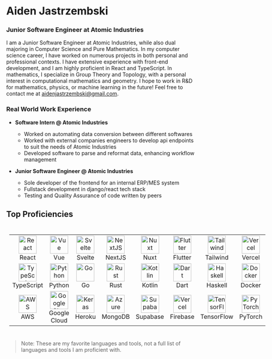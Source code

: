 # Aiden Jastrzembski

### **Junior Software Engineer at Atomic Industries**

I am a Junior Software Engineer at Atomic Industries, while also dual majoring in Computer Science and Pure Mathematics. In my computer science career, I have worked on numerous projects in both personal and professional contexts. I have extensive experience with front-end development, and I am highly proficient in React and TypeScript. In mathematics, I specialize in Group Theory and Topology, with a personal interest in computational mathematics and geometry. I hope to work in R&D for mathematics, physics, or machine learning in the future! Feel free to contact me at [aidenjastrzembski@gmail.com](mailto:aidenjastrzembski@gmail.com).


### Real World Work Experience
- **Software Intern @ Atomic Industries**
  - Worked on automating data conversion between different softwares
  - Worked with external companies engineers to develop api endpoints to suit the needs of Atomic Industries
  - Developed software to parse and reformat data, enhancing workflow management

- **Junior Software Engineer @ Atomic Industries**
  - Sole developer of the frontend for an internal ERP/MES system
  - Fullstack development in django/react tech stack
  - Testing and Quality Assurance of code written by peers


## Top Proficiencies
<div style="display: inline-block; text-align: center; margin: 8px;">
  <table>
    <!-- Frontend Frameworks & Libraries -->
    <tr>
      <td align="center" width="96">
        <img src="https://cdn.jsdelivr.net/gh/devicons/devicon/icons/react/react-original.svg" width="48" height="48" alt="React" />
        <br>React
      </td>
      <td align="center" width="96">
        <img src="https://cdn.jsdelivr.net/gh/devicons/devicon/icons/vuejs/vuejs-original.svg" width="48" height="48" alt="Vue" />
        <br>Vue
      </td>
      <td align="center" width="96">
        <img src="https://cdn.jsdelivr.net/gh/devicons/devicon/icons/svelte/svelte-original.svg" width="48" height="48" alt="Svelte" />
        <br>Svelte
      </td>
      <td align="center" width="96">
        <img src="https://cdn.jsdelivr.net/gh/devicons/devicon/icons/nextjs/nextjs-original.svg" width="48" height="48" alt="NextJS" />
        <br>NextJS
      </td>
      <td align="center" width="96">
        <img src="https://cdn.jsdelivr.net/gh/devicons/devicon/icons/nuxtjs/nuxtjs-original.svg" width="48" height="48" alt="Nuxt" />
        <br>Nuxt
      </td>
      <td align="center" width="96">
        <img src="https://cdn.jsdelivr.net/gh/devicons/devicon/icons/flutter/flutter-original.svg" width="48" height="48" alt="Flutter" />
        <br>Flutter
      </td>
      <td align="center" width="96">
        <img src="https://cdn.jsdelivr.net/gh/devicons/devicon/icons/tailwindcss/tailwindcss-original.svg" width="48" height="48" alt="Tailwind" />
        <br>Tailwind
      </td>
      <td align="center" width="96">
        <img src="https://cdn.jsdelivr.net/gh/devicons/devicon/icons/vercel/vercel-original.svg" width="48" height="48" alt="Vercel" />
        <br>Vercel
      </td>
    </tr>
    <!-- Programming Languages -->
    <tr>
      <td align="center" width="96">
        <img src="https://cdn.jsdelivr.net/gh/devicons/devicon/icons/typescript/typescript-plain.svg" width="48" height="48" alt="TypeScript" />
        <br>TypeScript
      </td>
      <td align="center" width="96">
        <img src="https://cdn.jsdelivr.net/gh/devicons/devicon/icons/python/python-plain.svg" width="48" height="48" alt="Python" />
        <br>Python
      </td>
      <td align="center" width="96">
        <img src="https://cdn.jsdelivr.net/gh/devicons/devicon/icons/go/go-original-wordmark.svg" width="48" height="48" alt="Go" />
        <br>Go
      </td>
      <td align="center" width="96">
        <img src="https://cdn.jsdelivr.net/gh/devicons/devicon/icons/rust/rust-original.svg" width="48" height="48" alt="Rust" />
        <br>Rust
      </td>
      <td align="center" width="96">
        <img src="https://cdn.jsdelivr.net/gh/devicons/devicon/icons/kotlin/kotlin-original.svg" width="48" height="48" alt="Kotlin" />
        <br>Kotlin
      </td>
      <td align="center" width="96">
        <img src="https://cdn.jsdelivr.net/gh/devicons/devicon/icons/dart/dart-original.svg" width="48" height="48" alt="Dart" />
        <br>Dart
      </td>
      <td align="center" width="96">
        <img src="https://cdn.jsdelivr.net/gh/devicons/devicon/icons/haskell/haskell-original.svg" width="48" height="48" alt="Haskell" />
        <br>Haskell
      </td>
      <td align="center" width="96">
        <img src="https://cdn.jsdelivr.net/gh/devicons/devicon/icons/docker/docker-original.svg" width="48" height="48" alt="Docker" />
        <br>Docker
      </td>
    </tr>
    <!-- Cloud & ML -->
    <tr>
      <td align="center" width="96">
        <img src="https://cdn.jsdelivr.net/gh/devicons/devicon/icons/amazonwebservices/amazonwebservices-original-wordmark.svg" width="48" height="48" alt="AWS" />
        <br>AWS
      </td>
      <td align="center" width="96">
        <img src="https://cdn.jsdelivr.net/gh/devicons/devicon/icons/googlecloud/googlecloud-original.svg" width="48" height="48" alt="Google Cloud" />
        <br>Google Cloud
      </td>
            <td align="center" width="96">
        <img src="https://cdn.jsdelivr.net/gh/devicons/devicon/icons/heroku/heroku-original.svg" width="48" height="48" alt="Keras" />
        <br>Heroku
      </td>
            <td align="center" width="96">
        <img src="https://cdn.jsdelivr.net/gh/devicons/devicon/icons/mongodb/mongodb-original.svg" width="48" height="48" alt="Azure" />
        <br>MongoDB
      </td>
      <td align="center" width="96">
        <img src="https://cdn.jsdelivr.net/gh/devicons/devicon/icons/supabase/supabase-original.svg" width="48" height="48" alt="Supabase" />
        <br>Supabase
      </td>
      <td align="center" width="96">
        <img src="https://cdn.jsdelivr.net/gh/devicons/devicon/icons/firebase/firebase-original.svg" width="48" height="48" alt="Vercel" />
        <br>Firebase
      </td>
      <td align="center" width="96">
        <img src="https://cdn.jsdelivr.net/gh/devicons/devicon/icons/tensorflow/tensorflow-original.svg" width="48" height="48" alt="TensorFlow" />
        <br>TensorFlow
      </td>
      <td align="center" width="96">
        <img src="https://cdn.jsdelivr.net/gh/devicons/devicon/icons/pytorch/pytorch-original.svg" width="48" height="48" alt="PyTorch" />
        <br>PyTorch
      </td>
    </tr>
  </table>
</div>
<br />

> Note: These are my favorite languages and tools, not a full list of languages and tools I am proficient with.
